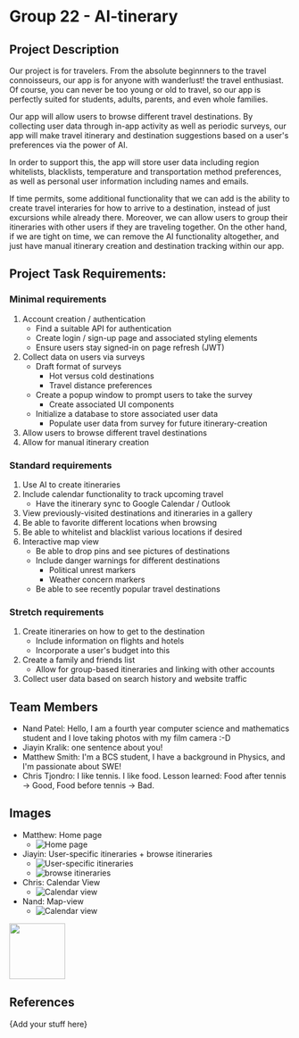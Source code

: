 # Group 22 - AI-tinerary

## Project Description

Our project is for travelers. From the absolute beginnners to the travel connoisseurs, our app is for anyone with wanderlust! the travel enthusiast. Of course, you can never be too young or old to travel, so our app is perfectly suited for students, adults, parents, and even whole families.

Our app will allow users to browse different travel destinations. By collecting user data through in-app activity as well as periodic surveys, our app will make travel itinerary and destination suggestions based on a user's preferences via the power of AI.

In order to support this, the app will store user data including region whitelists, blacklists, temperature and transportation method preferences, as well as personal user information including names and emails.

If time permits, some additional functionality that we can add is the ability to create travel interaries for how to arrive to a destination, instead of just excursions while already there. Moreover, we can allow users to group their itineraries with other users if they are traveling together. On the other hand, if we are tight on time, we can remove the AI functionality altogether, and just have manual itinerary creation and destination tracking within our app.


## Project Task Requirements:


### Minimal requirements
1. Account creation / authentication
    - Find a suitable API for authentication
    - Create login / sign-up page and associated styling elements
    - Ensure users stay signed-in on page refresh (JWT)
2. Collect data on users via surveys
    - Draft format of surveys
      - Hot versus cold destinations
      - Travel distance preferences
    - Create a popup window to prompt users to take the survey
      - Create associated UI components
    - Initialize a database to store associated user data
      - Populate user data from survey for future itinerary-creation
3. Allow users to browse different travel destinations
4. Allow for manual itinerary creation

### Standard requirements
1. Use AI to create itineraries
2. Include calendar functionality to track upcoming travel
    - Have the itinerary sync to Google Calendar / Outlook
3. View previously-visited destinations and itineraries in a gallery
4. Be able to favorite different locations when browsing
5. Be able to whitelist and blacklist various locations if desired
6. Interactive map view
    - Be able to drop pins and see pictures of destinations
    - Include danger warnings for different destinations
      - Political unrest markers
      - Weather concern markers
    - Be able to see recently popular travel destinations

### Stretch requirements

1. Create itineraries on how to get to the destination
    - Include information on flights and hotels
    - Incorporate a user's budget into this
2. Create a family and friends list
    - Allow for group-based itineraries and linking with other accounts
3. Collect user data based on search history and website traffic

## Team Members

- Nand Patel: Hello, I am a fourth year computer science and mathematics student and I love taking photos with my film camera :-D
- Jiayin Kralik: one sentence about you!
- Matthew Smith: I'm a BCS student, I have a background in Physics, and I'm passionate about SWE!
- Chris Tjondro: I like tennis. I like food. Lesson learned: Food after tennis -> Good, Food before tennis -> Bad. 

## Images

- Matthew: Home page
  - ![Home page](./images/home-page.jpeg)
- Jiayin: User-specific itineraries + browse itineraries
  - ![User-specific itineraries](./images/1.png)
  - ![browse itineraries](./images/2.png)
- Chris: Calendar View
  - ![Calendar view](./images/AItinerary-CalendarView.jpg)
- Nand: Map-view
  - ![Calendar view](./images/map-view.jpeg)

<img src ="images/test.png" width="100px">

## References

{Add your stuff here}
